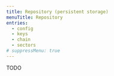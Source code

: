 ```yaml
---
title: Repository (persistent storage)
menuTitle: Repository
entries:
  - config
  - keys
  - chain
  - sectors
# suppressMenu: true
---
```


TODO
